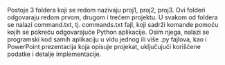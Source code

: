 Postoje 3 foldera koji se redom nazivaju proj1, proj2, proj3. Ovi folderi odgovaraju redom prvom, drugom i trećem projektu. U svakom od foldera se nalazi command.txt, tj. commands.txt fajl, koji sadrži komande pomoću kojih se pokreću odgovarajuće Python aplikacije. Osim njega, nalazi se programski kod samih aplikaciju u vidu jednog ili više .py fajlova, kao i PowerPoint prezentacija koja opisuje projekat, uključujući korišćene podatke i detalje implementacije.